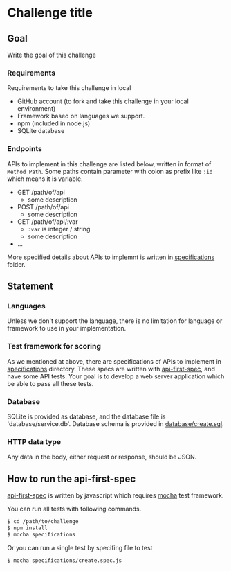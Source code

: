 # Challenge title

## Goal

Write the goal of this challenge

### Requirements
Requirements to take this challenge in local

- GitHub account (to fork and take this challenge in your local environment)
- Framework based on languages we support.
- npm (included in node.js)
- SQLite database
 
### Endpoints
APIs to implement in this challenge are listed below, written in format of `Method Path`. Some paths contain parameter with colon as prefix like `:id` which means it is variable.

- GET /path/of/api
    - some description
- POST /path/of/api
    - some description
- GET /path/of/api/:var
    - `:var` is integer / string
    - some description
- ...

More specified details about APIs to implemnt is written in [specifications](specifications) folder.

## Statement

### Languages
Unless we don't support the language, there is no limitation for language or framework to use in your implementation.

### Test framework for scoring
As we mentioned at above, there are specifications of APIs to implement in [specifications](specifications) directory.
These specs are written with [api-first-spec], and have some API tests.
Your goal is to develop a web server application which be able to pass all these tests.

### Database
SQLite is provided as database, and the database file is 'database/service.db'.
Database schema is provided in [database/create.sql](database/create.sql).

### HTTP data type
Any data in the body, either request or response, should be JSON.

## How to run the api-first-spec
 [api-first-spec] is written by javascript which requires [mocha] test framework.
 
 You can run all tests with following commands.
 
 ```bash
 $ cd /path/to/challenge
 $ npm install
 $ mocha specifications
 ```   
 
 Or you can run a single test by specifing file to test
 
 ```bash
 $ mocha specifications/create.spec.js
 ```
 
 [api-first-spec]: https://github.com/shunjikonishi/api-first-spec
 [mocha]: http://mochajs.org